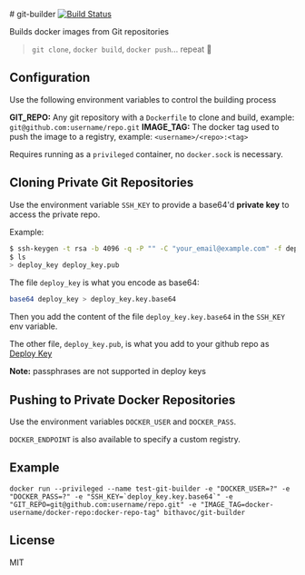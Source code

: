 # git-builder
[![Build Status](https://travis-ci.org/bithavoc/git-builder.svg?branch=master)](https://travis-ci.org/bithavoc/git-builder)

Builds docker images from Git repositories

> `git clone`, `docker build`, `docker push`... repeat :musical_note:

## Configuration
Use the following environment variables to control the building process

**GIT_REPO:** Any git repository with a `Dockerfile` to clone and build, example: `git@github.com:username/repo.git`
**IMAGE_TAG:** The docker tag used to push the image to a registry, example: `<username>/<repo>:<tag>`

Requires running as a `privileged` container, no `docker.sock` is necessary.

## Cloning Private Git Repositories

Use the environment variable `SSH_KEY` to provide a base64'd **private key** to access the private repo.

Example:

```bash
$ ssh-keygen -t rsa -b 4096 -q -P "" -C "your_email@example.com" -f deploy_key
$ ls
> deploy_key deploy_key.pub
```
The file `deploy_key` is what you encode as base64:

```bash
base64 deploy_key > deploy_key.key.base64
```

Then you add the content of the file `deploy_key.key.base64` in the `SSH_KEY` env variable.

The other file, `deploy_key.pub`, is what you add to your github repo as [Deploy Key](https://developer.github.com/guides/managing-deploy-keys/)

**Note:** passphrases are not supported in deploy keys

## Pushing to Private Docker Repositories
Use the environment variables `DOCKER_USER` and `DOCKER_PASS`.

`DOCKER_ENDPOINT` is also available to specify a custom registry.

## Example

```
docker run --privileged --name test-git-builder -e "DOCKER_USER=?" -e "DOCKER_PASS=?" -e "SSH_KEY=`deploy_key.key.base64`" -e "GIT_REPO=git@github.com:username/repo.git" -e "IMAGE_TAG=docker-username/docker-repo:docker-repo-tag" bithavoc/git-builder
```

## License
MIT
